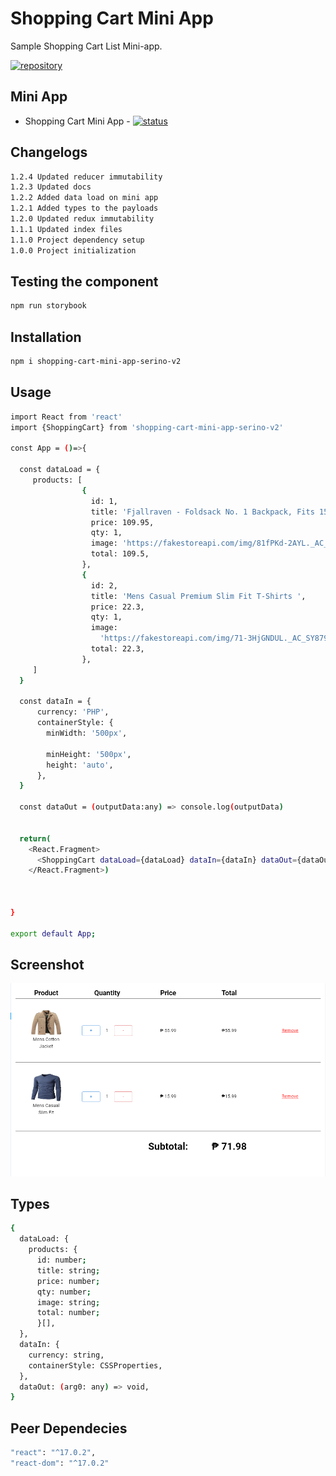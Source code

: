 # Shopping Cart Mini App

Sample Shopping Cart List Mini-app.

[![repository](https://img.shields.io/badge/repo-github-orange)](https://github.com/michael-angelo-estor16/shopping-cart-mini-app)

## Mini App

- Shopping Cart Mini App - [![status](https://img.shields.io/badge/DONE-green)](#)

## Changelogs

```sh
1.2.4 Updated reducer immutability
1.2.3 Updated docs
1.2.2 Added data load on mini app
1.2.1 Added types to the payloads
1.2.0 Updated redux immutability
1.1.1 Updated index files
1.1.0 Project dependency setup
1.0.0 Project initialization
```

## Testing the component

```sh
npm run storybook
```

## Installation

```sh
npm i shopping-cart-mini-app-serino-v2
```

## Usage

```sh
import React from 'react'
import {ShoppingCart} from 'shopping-cart-mini-app-serino-v2'

const App = ()=>{

  const dataLoad = {
     products: [
                {
                  id: 1,
                  title: 'Fjallraven - Foldsack No. 1 Backpack, Fits 15 Laptops',
                  price: 109.95,
                  qty: 1,
                  image: 'https://fakestoreapi.com/img/81fPKd-2AYL._AC_SL1500_.jpg',
                  total: 109.5,
                },
                {
                  id: 2,
                  title: 'Mens Casual Premium Slim Fit T-Shirts ',
                  price: 22.3,
                  qty: 1,
                  image:
                    'https://fakestoreapi.com/img/71-3HjGNDUL._AC_SY879._SX._UX._SY._UY_.jpg',
                  total: 22.3,
                },
     ]
  }

  const dataIn = {
      currency: 'PHP',
      containerStyle: {
        minWidth: '500px',

        minHeight: '500px',
        height: 'auto',
      },
  }

  const dataOut = (outputData:any) => console.log(outputData)


  return(
    <React.Fragment>
      <ShoppingCart dataLoad={dataLoad} dataIn={dataIn} dataOut={dataOut}/>
    </React.Fragment>)



}

export default App;

```

## Screenshot

![Alt text](./src/assets/Screenshot%202022-11-03%20165254.png 'Title')

## Types

```sh
{
  dataLoad: {
    products: {
      id: number;
      title: string;
      price: number;
      qty: number;
      image: string;
      total: number;
      }[],
  },
  dataIn: {
    currency: string,
    containerStyle: CSSProperties,
  },
  dataOut: (arg0: any) => void,
}

```

## Peer Dependecies

```sh
"react": "^17.0.2",
"react-dom": "^17.0.2"
```
